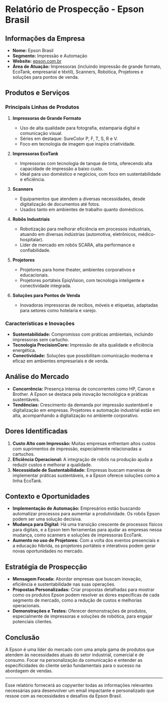 # Relatório de Prospecção - Epson Brasil

## Informações da Empresa
- **Nome:** Epson Brasil
- **Segmento:** Impressão e Automação
- **Website:** [epson.com.br](http://www.epson.com.br)
- **Área de Atuação:** Impressoras (incluindo impressão de grande formato, EcoTank, empresarial e têxtil), Scanners, Robótica, Projetores e soluções para pontos de venda.
  
## Produtos e Serviços
### Principais Linhas de Produtos
1. **Impressoras de Grande Formato**
   - Uso de alta qualidade para fotografia, estamparia digital e comunicação visual.
   - Séries em destaque: SureColor P, F, T, S, R e V.
   - Foco em tecnologia de imagem que inspira criatividade.

2. **Impressoras EcoTank**
   - Impressoras com tecnologia de tanque de tinta, oferecendo alta capacidade de impressão a baixo custo.
   - Ideal para uso doméstico e negócios, com foco em sustentabilidade e eficiência.

3. **Scanners**
   - Equipamentos que atendem a diversas necessidades, desde digitalização de documentos até fotos.
   - Usados tanto em ambientes de trabalho quanto domésticos.

4. **Robôs Industriais**
   - Robotização para melhorar eficiência em processos industriais, atuando em diversas indústrias (automotiva, eletrônicos, médico-hospitalar).
   - Líder de mercado em robôs SCARA, alta performance e confiabilidade.

5. **Projetores**
   - Projetores para home theater, ambientes corporativos e educacionais.
   - Projetores portáteis EpiqVision, com tecnologia inteligente e conectividade integrada.

6. **Soluções para Pontos de Venda**
   - Inovadoras impressoras de recibos, móveis e etiquetas, adaptadas para setores como hotelaria e varejo.

### Características e Inovações
- **Sustentabilidade:** Compromisso com práticas ambientais, incluindo impressoras sem cartucho.
- **Tecnologia PrecisionCore:** Impressão de alta qualidade e eficiência energética.
- **Conectividade:** Soluções que possibilitam comunicação moderna e eficaz em ambientes empresariais e de venda.

## Análise do Mercado
- **Concorrência:** Presença intensa de concorrentes como HP, Canon e Brother. A Epson se destaca pela inovação tecnológica e práticas sustentáveis.
- **Tendências:** Crescimento da demanda por impressão sustentável e digitalização em empresas. Projetores e automação industrial estão em alta, acompanhando a digitalização no ambiente corporativo.

## Dores Identificadas
1. **Custo Alto com Impressão:** Muitas empresas enfrentam altos custos com suprimentos de impressão, especialmente relacionadas a cartuchos.
2. **Eficiência Operacional:** A integração de robôs na produção ajuda a reduzir custos e melhorar a qualidade.
3. **Necessidade de Sustentabilidade:** Empresas buscam maneiras de implementar práticas sustentáveis, e a Epson oferece soluções como a linha EcoTank.

## Contexto e Oportunidades
- **Implementação de Automação:** Empresários estão buscando automatizar processos para aumentar a produtividade. Os robôs Epson podem ser uma solução decisiva.
- **Mudança para Digital:** Há uma transição crescente de processos físicos para digitais, e a Epson tem ferramentas para ajudar as empresas nessa mudança, como scanners e soluções de impressoras EcoTank.
- **Aumento no uso de Projetores:** Com a volta dos eventos presenciais e a educação híbrida, os projetores portáteis e interativos podem gerar novas oportunidades no mercado.

## Estratégia de Prospecção
- **Mensagem Focada:** Abordar empresas que buscam inovação, eficiência e sustentabilidade nas suas operações.
- **Propostas Personalizadas:** Criar propostas detalhadas para mostrar como os produtos Epson podem resolver as dores específicas de cada segmento de mercado, como a redução de custos e melhorias operacionais.
- **Demonstrações e Testes:** Oferecer demonstrações de produtos, especialmente de impressoras e soluções de robótica, para engajar potenciais clientes.

## Conclusão
A Epson é uma líder do mercado com uma ampla gama de produtos que atendem às necessidades atuais do setor industrial, comercial e de consumo. Focar na personalização da comunicação e entender as especificidades do cliente serão fundamentais para o sucesso na abordagem de vendas.

---

Esse relatório fornecerá ao copywriter todas as informações relevantes necessárias para desenvolver um email impactante e personalizado que ressoe com as necessidades e desafios da Epson Brasil.